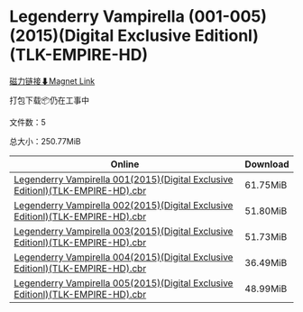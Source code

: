 # Legenderry Vampirella (001-005)(2015)(Digital Exclusive Editionl)(TLK-EMPIRE-HD)

[磁力链接⬇Magnet Link](magnet:?xt=urn:btih:395386e1c6fd309e6eb31cedd9f82b18e7dd0ff1&dn=Legenderry%20Vampirella%20%28001-005%29%282015%29%28Digital%20Exclusive%20Editionl%29%28TLK-EMPIRE-HD%29)

打包下载📦仍在工事中

文件数：5

总大小：250.77MiB

Online | Download
--- | ---
[Legenderry Vampirella 001(2015)(Digital Exclusive Editionl)(TLK-EMPIRE-HD).cbr](https://github.com/alicewish/markdown/blob/master/comic/Legenderry-Vampirella-001-2015-Digital-Exclusive-Editionl-TLK-EMPIRE-HD-cbr.md) | 61.75MiB
[Legenderry Vampirella 002(2015)(Digital Exclusive Editionl)(TLK-EMPIRE-HD).cbr](https://github.com/alicewish/markdown/blob/master/comic/Legenderry-Vampirella-002-2015-Digital-Exclusive-Editionl-TLK-EMPIRE-HD-cbr.md) | 51.80MiB
[Legenderry Vampirella 003(2015)(Digital Exclusive Editionl)(TLK-EMPIRE-HD).cbr](https://github.com/alicewish/markdown/blob/master/comic/Legenderry-Vampirella-003-2015-Digital-Exclusive-Editionl-TLK-EMPIRE-HD-cbr.md) | 51.73MiB
[Legenderry Vampirella 004(2015)(Digital Exclusive Editionl)(TLK-EMPIRE-HD).cbr](https://github.com/alicewish/markdown/blob/master/comic/Legenderry-Vampirella-004-2015-Digital-Exclusive-Editionl-TLK-EMPIRE-HD-cbr.md) | 36.49MiB
[Legenderry Vampirella 005(2015)(Digital Exclusive Editionl)(TLK-EMPIRE-HD).cbr](https://github.com/alicewish/markdown/blob/master/comic/Legenderry-Vampirella-005-2015-Digital-Exclusive-Editionl-TLK-EMPIRE-HD-cbr.md) | 48.99MiB